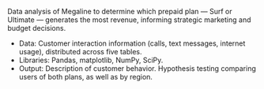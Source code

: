 Data analysis of Megaline to determine which prepaid plan — Surf or Ultimate — generates the most revenue, informing strategic marketing and budget decisions.

- Data: Customer interaction information (calls, text messages, internet usage), distributed across five tables.
- Libraries: Pandas, matplotlib, NumPy, SciPy.
- Output: Description of customer behavior. Hypothesis testing comparing users of both plans, as well as by region.
